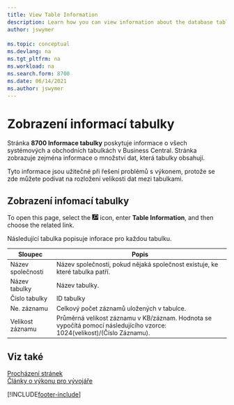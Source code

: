 ```yaml
---
title: View Table Information
description: Learn how you can view information about the database tables directly from the client interface in Business Central.
author: jswymer

ms.topic: conceptual
ms.devlang: na
ms.tgt_pltfrm: na
ms.workload: na
ms.search.form: 8700
ms.date: 06/14/2021
ms.author: jswymer
---
```


# Zobrazení informací tabulky

Stránka **8700 Informace tabulky** poskytuje informace o všech systémových a obchodních tabulkách v  Business Central. Stránka zobrazuje zejména informace o množství dat, která tabulky obsahují.

Tyto informace jsou užitečné při řešení problémů s výkonem, protože se zde můžete podívat na rozložení velikosti dat mezi tabulkami.

## Zobrazení infomací tabulky

To open this page, select the ![Search for Page or Report.](media/ui-search/search_small.png "Search for Page or Report icon") icon, enter **Table Information**, and then choose the related link.

Následující tabulka popisuje inforace pro každou tabulku.

| Sloupec | Popis |
|------|-----------|
| Název společnosti | Název společnosti, pokud nějaká společnost existuje, ke které tabulka patří. |
| Název tabulky | Název tabulky. |
| Číslo tabulky | ID tabulky |
| Ne. záznamu | Celkový počet záznamů uložených v tabulce. |
| Velikost záznamu | Průměrná velikost záznamu v KB/záznam. Hodnota se vypočítá pomocí následujícího vzorce: 1024(velikost)/(Číslo Záznamu). |

## Viz také

[Procházení stránek](across-inspect-page.md)  
[Články o výkonu pro vývojáře](/dynamics365/business-central/dev-itpro/performance/performance-developer)


[!INCLUDE[footer-include](includes/footer-banner.md)]